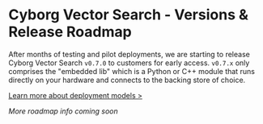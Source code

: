 # Cyborg Vector Search - Versions & Release Roadmap

After months of testing and pilot deployments, we are starting to release Cyborg Vector Search `v0.7.0` to customers for early access. `v0.7.x` only comprises the "embedded lib" which is a Python or C++ module that runs directly on your hardware and connects to the backing store of choice. 

[Learn more about deployment models >](deployment-models.md)

_More roadmap info coming soon_